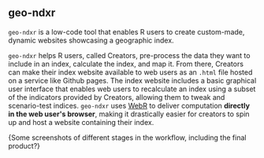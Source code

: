 ## geo-ndxr

`geo-ndxr` is a low-code tool that enables R users to create custom-made, dynamic websites showcasing a geographic index.

`geo-ndxr` helps R users, called Creators, pre-process the data they want to include in an index, calculate the index, and map it. From there, Creators can make their index website available to web users as an `.html` file hosted on a service like Github pages. The index website includes a basic graphical user interface that enables web users to recalculate an index using a subset of the indicators provided by Creators, allowing them to tweak and scenario-test indices. `geo-ndxr` uses [WebR](https://docs.r-wasm.org/webr/latest/) to deliver computation **directly in the web user's browser**, making it drastically easier for creators to spin up and host a website containing their index.

{Some screenshots of different stages in the workflow, including the final product?}

